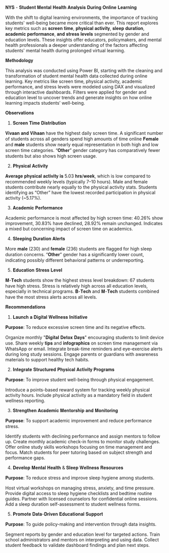 𝐍𝐘𝐒 - 𝐒𝐭𝐮𝐝𝐞𝐧𝐭 𝐌𝐞𝐧𝐭𝐚𝐥 𝐇𝐞𝐚𝐥𝐭𝐡 𝐀𝐧𝐚𝐥𝐲𝐬𝐢𝐬 𝐃𝐮𝐫𝐢𝐧𝐠 𝐎𝐧𝐥𝐢𝐧𝐞 𝐋𝐞𝐚𝐫𝐧𝐢𝐧𝐠

With the shift to digital learning environments, the importance of tracking students' well-being became more critical than ever. This report explores key metrics such as 𝐬𝐜𝐫𝐞𝐞𝐧 𝐭𝐢𝐦𝐞, 𝐩𝐡𝐲𝐬𝐢𝐜𝐚𝐥 𝐚𝐜𝐭𝐢𝐯𝐢𝐭𝐲, 𝐬𝐥𝐞𝐞𝐩 𝐝𝐮𝐫𝐚𝐭𝐢𝐨𝐧, 𝐚𝐜𝐚𝐝𝐞𝐦𝐢𝐜 𝐩𝐞𝐫𝐟𝐨𝐫𝐦𝐚𝐧𝐜𝐞, 𝐚𝐧𝐝 𝐬𝐭𝐫𝐞𝐬𝐬 𝐥𝐞𝐯𝐞𝐥𝐬 segmented by gender and education levels. These insights offer educators, policymakers, and mental health professionals a deeper understanding of the factors affecting students' mental health during prolonged virtual learning.

𝐌𝐞𝐭𝐡𝐨𝐝𝐨𝐥𝐨𝐠𝐲

This analysis was conducted using Power BI, starting with the cleaning and transformation of student mental health data collected during online learning. Key metrics like screen time, physical activity, academic performance, and stress levels were modeled using DAX and visualized through interactive dashboards. Filters were applied for gender and education level to uncover trends and generate insights on how online learning impacts students’ well-being.

𝐎𝐛𝐬𝐞𝐫𝐯𝐚𝐭𝐢𝐨𝐧𝐬

1. 𝐒𝐜𝐫𝐞𝐞𝐧 𝐓𝐢𝐦𝐞 𝐃𝐢𝐬𝐭𝐫𝐢𝐛𝐮𝐭𝐢𝐨𝐧

𝐕𝐢𝐯𝐚𝐚𝐧 𝐚𝐧𝐝 𝐕𝐢𝐡𝐚𝐚𝐧 have the highest daily screen time.
A significant number of students across all genders spend high amounts of time online
𝐅𝐞𝐦𝐚𝐥𝐞 and 𝐦𝐚𝐥𝐞 students show nearly equal representation in both high and low screen time categories.
“𝐎𝐭𝐡𝐞𝐫” gender category has comparatively fewer students but also shows high screen usage.

2. 𝐏𝐡𝐲𝐬𝐢𝐜𝐚𝐥 𝐀𝐜𝐭𝐢𝐯𝐢𝐭𝐲

𝐀𝐯𝐞𝐫𝐚𝐠𝐞 𝐩𝐡𝐲𝐬𝐢𝐜𝐚𝐥 𝐚𝐜𝐭𝐢𝐯𝐢𝐭𝐲 𝐢𝐬 5.03 𝐡𝐫𝐬/𝐰𝐞𝐞𝐤, which is low compared to recommended weekly levels (typically 7–10 hours).
Male and female students contribute nearly equally to the physical activity stats.
Students identifying as “Other” have the lowest recorded participation in physical activity (~5.17%).

3. 𝐀𝐜𝐚𝐝𝐞𝐦𝐢𝐜 𝐏𝐞𝐫𝐟𝐨𝐫𝐦𝐚𝐧𝐜𝐞

Academic performance is most affected by high screen time:
40.26% show improvement,
30.83% have declined,
28.92% remain unchanged.
Indicates a mixed but concerning impact of screen time on academics.

4. 𝐒𝐥𝐞𝐞𝐩𝐢𝐧𝐠 𝐃𝐮𝐫𝐚𝐭𝐢𝐨𝐧 𝐀𝐥𝐞𝐫𝐭𝐬

More 𝐦𝐚𝐥𝐞 (230) and 𝐟𝐞𝐦𝐚𝐥𝐞 (236) students are flagged for high sleep duration concerns.
“𝐎𝐭𝐡𝐞𝐫” gender has a significantly lower count, indicating possibly different behavioral patterns or underreporting.

5. 𝐄𝐝𝐮𝐜𝐚𝐭𝐢𝐨𝐧 𝐒𝐭𝐫𝐞𝐬𝐬 𝐋𝐞𝐯𝐞𝐥

𝐌-𝐓𝐞𝐜𝐡 students show the highest stress level breakdown:
67 students have high stress.
Stress is relatively high across all education levels, especially in technical programs.
𝐁-𝐓𝐞𝐜𝐡 and 𝐌-𝐓𝐞𝐜𝐡 students combined have the most stress alerts across all levels.

𝐑𝐞𝐜𝐨𝐦𝐦𝐞𝐧𝐝𝐚𝐭𝐢𝐨𝐧𝐬

1. 𝐋𝐚𝐮𝐧𝐜𝐡 𝐚 𝐃𝐢𝐠𝐢𝐭𝐚𝐥 𝐖𝐞𝐥𝐥𝐧𝐞𝐬𝐬 𝐈𝐧𝐢𝐭𝐢𝐚𝐭𝐢𝐯𝐞

𝐏𝐮𝐫𝐩𝐨𝐬𝐞: To reduce excessive screen time and its negative effects.

Organize monthly "𝐃𝐢𝐠𝐢𝐭𝐚𝐥 𝐃𝐞𝐭𝐨𝐱 𝐃𝐚𝐲𝐬" encouraging students to limit device use.
Share weekly 𝐭𝐢𝐩𝐬 and 𝐢𝐧𝐟𝐨𝐠𝐫𝐚𝐩𝐡𝐢𝐜𝐬 on screen time management via WhatsApp or email.
Integrate break-time reminders and eye-exercise alerts during long study sessions.
Engage parents or guardians with awareness materials to support healthy tech habits.

2. 𝐈𝐧𝐭𝐞𝐠𝐫𝐚𝐭𝐞 𝐒𝐭𝐫𝐮𝐜𝐭𝐮𝐫𝐞𝐝 𝐏𝐡𝐲𝐬𝐢𝐜𝐚𝐥 𝐀𝐜𝐭𝐢𝐯𝐢𝐭𝐲 𝐏𝐫𝐨𝐠𝐫𝐚𝐦𝐬

𝐏𝐮𝐫𝐩𝐨𝐬𝐞: To improve student well-being through physical engagement.

Introduce a points-based reward system for tracking weekly physical activity hours.
Include physical activity as a mandatory field in student wellness reporting.

3. 𝐒𝐭𝐫𝐞𝐧𝐠𝐭𝐡𝐞𝐧 𝐀𝐜𝐚𝐝𝐞𝐦𝐢𝐜 𝐌𝐞𝐧𝐭𝐨𝐫𝐬𝐡𝐢𝐩 𝐚𝐧𝐝 𝐌𝐨𝐧𝐢𝐭𝐨𝐫𝐢𝐧𝐠

𝐏𝐮𝐫𝐩𝐨𝐬𝐞: To support academic improvement and reduce performance stress.

Identify students with declining performance and assign mentors to follow up.
Create monthly academic check-in forms to monitor study challenges.
Offer online study skills workshops focusing on time management and focus.
Match students for peer tutoring based on subject strength and performance gaps.

4. 𝐃𝐞𝐯𝐞𝐥𝐨𝐩 𝐌𝐞𝐧𝐭𝐚𝐥 𝐇𝐞𝐚𝐥𝐭𝐡 & 𝐒𝐥𝐞𝐞𝐩 𝐖𝐞𝐥𝐥𝐧𝐞𝐬𝐬 𝐑𝐞𝐬𝐨𝐮𝐫𝐜𝐞𝐬

𝐏𝐮𝐫𝐩𝐨𝐬𝐞: To reduce stress and improve sleep hygiene among students.

Host virtual workshops on managing stress, anxiety, and time pressure.
Provide digital access to sleep hygiene checklists and bedtime routine guides.
Partner with licensed counselors for confidential online sessions.
Add a sleep duration self-assessment to student wellness forms.

5. 𝐏𝐫𝐨𝐦𝐨𝐭𝐞 𝐃𝐚𝐭𝐚-𝐃𝐫𝐢𝐯𝐞𝐧 𝐄𝐝𝐮𝐜𝐚𝐭𝐢𝐨𝐧𝐚𝐥 𝐒𝐮𝐩𝐩𝐨𝐫𝐭

𝐏𝐮𝐫𝐩𝐨𝐬𝐞: To guide policy-making and intervention through data insights.

Segment reports by gender and education level for targeted actions.
Train school administrators and mentors on interpreting and using data.
Collect student feedback to validate dashboard findings and plan next steps.
